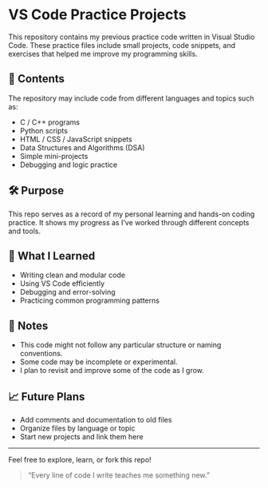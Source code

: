 # VS Code Practice Projects

This repository contains my previous practice code written in Visual Studio Code. These practice files include small projects, code snippets, and exercises that helped me improve my programming skills.

## 📁 Contents

The repository may include code from different languages and topics such as:

- C / C++ programs
- Python scripts
- HTML / CSS / JavaScript snippets
- Data Structures and Algorithms (DSA)
- Simple mini-projects
- Debugging and logic practice

## 🛠 Purpose

This repo serves as a record of my personal learning and hands-on coding practice. It shows my progress as I’ve worked through different concepts and tools.

## 🧠 What I Learned

- Writing clean and modular code
- Using VS Code efficiently
- Debugging and error-solving
- Practicing common programming patterns

## 📌 Notes

- This code might not follow any particular structure or naming conventions.
- Some code may be incomplete or experimental.
- I plan to revisit and improve some of the code as I grow.

## 📈 Future Plans

- Add comments and documentation to old files
- Organize files by language or topic
- Start new projects and link them here

---

Feel free to explore, learn, or fork this repo!

> “Every line of code I write teaches me something new.”

